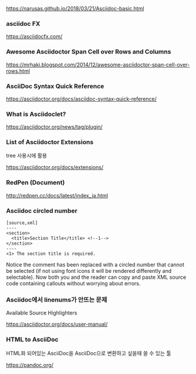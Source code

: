 https://narusas.github.io/2018/03/21/Asciidoc-basic.html

### asciidoc FX

https://asciidocfx.com/

### Awesome Asciidoctor Span Cell over Rows and Columns

https://mrhaki.blogspot.com/2014/12/awesome-asciidoctor-span-cell-over-rows.html

### AsciiDoc Syntax Quick Reference

https://asciidoctor.org/docs/asciidoc-syntax-quick-reference/

### What is Asciidoclet?

https://asciidoctor.org/news/tag/plugin/

### List of Asciidoctor Extensions

tree 사용시에 활용

https://asciidoctor.org/docs/extensions/

### RedPen (Document)

http://redpen.cc/docs/latest/index_ja.html

### Asciidoc circled number

```asciidoc
[source,xml]
----
<section>
  <title>Section Title</title> <!--1-->
</section>
----
<1> The section title is required.
```

Notice the comment has been replaced with a circled number that cannot be selected (if not using font icons it will be rendered differently and selectable). Now both you and the reader can copy and paste XML source code containing callouts without worrying about errors.

### Asciidoc에서 linenums가 안뜨는 문제

Available Source Highlighters

https://asciidoctor.org/docs/user-manual/

### HTML to AsciiDoc

HTML화 되어있는 AsciiDoc을 AsciiDoc으로 변환하고 싶을때 쓸 수 있는 툴

https://pandoc.org/
